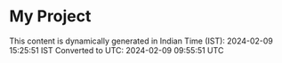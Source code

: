 # My Project

This content is dynamically generated in Indian Time (IST): 2024-02-09 15:25:51 IST
Converted to UTC: 2024-02-09 09:55:51 UTC

